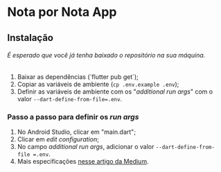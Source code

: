 # Nota por Nota App

## Instalação

###### É esperado que você já tenha baixado o repositório na sua máquina.

1. Baixar as dependências (´flutter pub get´);
2. Copiar as variáveis de ambiente (`cp .env.example .env`);
3. Definir as variáveis de ambiente com os "*additional run args*" com o valor `--dart-define-from-file=.env`.

### Passo a passo para definir os *run args*

1. No Android Studio, clicar em "main.dart";
2. Clicar em *edit configuration*;
3. No campo *additional run args*, adicionar o valor `--dart-define-from-file =.env`.
4. Mais especificações [nesse artigo da Medium](https://medium.com/@nayanbabariya/set-up-environment-variables-in-flutter-for-secure-and-scalable-apps-7409ae0c383e).